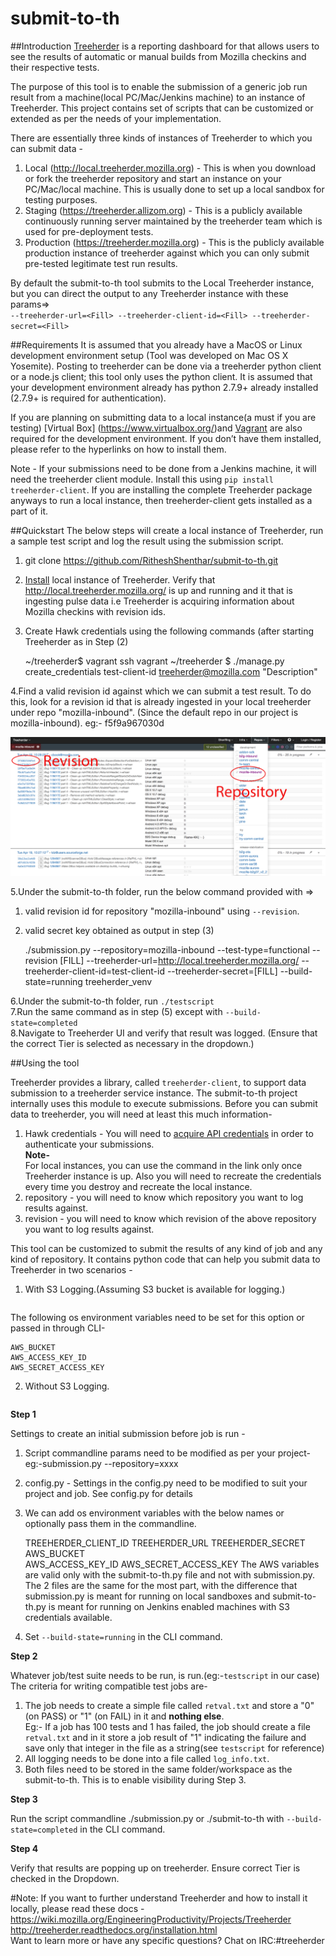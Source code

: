 # submit-to-th

##Introduction
[Treeherder](https://treeherder.mozilla.org) is a reporting dashboard for that allows users to see the results of automatic or manual builds from Mozilla checkins and their respective tests. <br>

The purpose of this tool is to enable the submission of a generic job run result from a machine(local PC/Mac/Jenkins machine) to an instance of Treeherder. This project contains set of scripts that can be customized or extended as per the needs of your implementation. 

There are essentially three kinds of instances of Treeherder to which you can submit data -<br>
1. Local (http://local.treeherder.mozilla.org) - This is when you download or fork the treeherder repository and start an instance on your PC/Mac/local machine. This is usually done to set up a local sandbox for testing purposes.<br>
2. Staging (https://treeherder.allizom.org) - This is a publicly available continuously running server maintained by the treeherder team which is used for pre-deployment tests. <br>
3. Production (https://treeherder.mozilla.org) - This is the publicly available production instance of treeherder against which you can only submit pre-tested legitimate test run results. <br>

By default the submit-to-th tool submits to the Local Treeherder instance, but you can direct the output to any Treeherder instance with these params=><br> ```--treeherder-url=<Fill> --treeherder-client-id=<Fill> --treeherder-secret=<Fill>```


##Requirements
It is assumed that you already have a MacOS or Linux development environment setup (Tool was developed on Mac OS X Yosemite). Posting to treeherder can be done via a treeherder python client or a node.js client; this tool only uses the python client. It is assumed that your development environment already has python 2.7.9+ already installed (2.7.9+ is required for authentication).

If you are planning on submitting data to a local instance(a must if you are testing) [Virtual Box] (https://www.virtualbox.org/)and [Vagrant](https://www.vagrantup.com/) are also required for the development environment. If you don’t have them installed, please refer to the hyperlinks on how to install them.

Note - If your submissions need to be done from a Jenkins machine, it will need the treeherder client module. Install this using ```pip install treeherder-client```. If you are installing the complete Treeherder package anyways to run a local instance, then treeherder-client gets installed as a part of it.


##Quickstart
The below steps will create a local instance of Treeherder, run a sample test script and log the result using the submission script. <br>
1. git clone https://github.com/RitheshShenthar/submit-to-th.git<br>
2. [Install](http://treeherder.readthedocs.org/installation.html) local instance of Treeherder. Verify that http://local.treeherder.mozilla.org/ is up and running and it that is ingesting pulse data i.e Treeherder is acquiring information about Mozilla checkins with revision ids.<br>
3. Create Hawk credentials using the following commands (after starting Treeherder as in Step (2) 

	~/treeherder$ vagrant ssh
	vagrant ~/treeherder $ ./manage.py create_credentials test-client-id treeherder@mozilla.com "Description"

4.Find a valid revision id against which we can submit a test result. To do this, look for a revision id that is already ingested in your local treeherder under repo "mozilla-inbound". (Since the default repo in our project is mozilla-inbound). eg:- f5f9a967030d

![alt tag](https://github.com/RitheshShenthar/submit-to-th/blob/master/Treeherder.png?raw=true)

5.Under the submit-to-th folder, run the below command provided with =><br>
1) valid revision id for repository "mozilla-inbound" using ```--revision```. <br>
2) valid secret key obtained as output in step (3)


	./submission.py --repository=mozilla-inbound --test-type=functional --revision [FILL] --treeherder-url=http://local.treeherder.mozilla.org/ --treeherder-client-id=test-client-id --treeherder-secret=[FILL] --build-state=running treeherder_venv
	

6.Under the submit-to-th folder, run ```./testscript```<br>
7.Run the same command as in step (5) except with ```--build-state=completed```<br>
8.Navigate to Treeherder UI and verify that result was logged. (Ensure that the correct Tier is selected as necessary in the dropdown.)

##Using the tool

Treeherder provides a library, called ```treeherder-client```, to support data submission to a treeherder service instance. The submit-to-th project internally uses this module to execute submissions.
Before you can submit data to treeherder, you will need at least this much information-<br>
1. Hawk credentials - You will need to [acquire API credentials](https://treeherder.readthedocs.org/common_tasks.html#managing-api-credentials) in order to authenticate your submissions. <br><b>Note-</b><br> For local instances, you can use the command in the link only once Treeherder instance is up. Also you will need to recreate the credentials every time you destroy and recreate the local instance.<br>
2. repository - you will need to know which repository you want to log results against.<br>
3. revision - you will need to know which revision of the above repository you want to log results against.<br>
 
 This tool can be customized to submit the results of any kind of job and any kind of repository. It contains python code that can help you submit data to Treeherder in two scenarios - 
 
 1) With S3 Logging.(Assuming S3 bucket is available for logging.)<br>
 ```./submit-to-th.py --repository=[mozilla-inbound] --test-type=[functional] --revision [FILL] --treeherder-url=[http://local.treeherder.mozilla.org/] --treeherder-client-id=[FILL] --treeherder-secret=[FILL] --build-state={running|completed}   treeherder_venv
```
The following os environment variables need to be set for this option or passed in through CLI-

	AWS_BUCKET                      
	AWS_ACCESS_KEY_ID
	AWS_SECRET_ACCESS_KEY
 2) Without S3 Logging.
 ```./submission.py --repository=[mozilla-inbound] --test-type=[functional] --revision [FILL] --treeherder-url=[http://local.treeherder.mozilla.org/] --treeherder-client-id=[FILL] --treeherder-secret=[FILL] --build-state={running|completed}   treeherder_venv
```


<b>Step 1</b><br>

Settings to create an initial submission before job is run -<br>
1. Script commandline params need to be modified as per your project- eg:-submission.py --repository=xxxx<br>
2. config.py - Settings in the config.py need to be modified to suit your project and job. See config.py for details<br>
3. We can add os environment variables with the below names or optionally pass them in the commandline. 

	TREEHERDER_CLIENT_ID
	TREEHERDER_URL
	TREEHERDER_SECRET
	AWS_BUCKET                      
	AWS_ACCESS_KEY_ID
	AWS_SECRET_ACCESS_KEY
The AWS variables are valid only with the submit-to-th.py file and not with submission.py. The 2 files are the same for the most part, with the difference that submission.py is meant for running on local sandboxes and submit-to-th.py is meant for running on Jenkins enabled machines with S3 credentials available.<br>
4. Set ```--build-state=running``` in the CLI command.

<b>Step 2</b><br>

Whatever job/test suite needs to be run, is run.(eg:-```testscript``` in our case)<br>
The criteria for writing compatible test jobs are-<br>
1. The job needs to create a simple file called ```retval.txt``` and store a "0" (on PASS) or "1" (on FAIL) in it and <b>nothing else</b>.  <br>Eg:- If a job has 100 tests and 1 has failed, the job should create a file ```retval.txt``` and in it store a job result of "1" indicating the failure and save only that integer in the file as a string(see ```testscript``` for reference)<br>
2. All logging needs to be done into a file called ```log_info.txt```.<br>
3. Both files need to be stored in the same folder/workspace as the submit-to-th. This is to enable visibility during Step 3.<br>

<b>Step 3</b><br>

Run the script commandline ./submission.py or ./submit-to-th with ```--build-state=completed``` in the CLI command.

<b> Step 4</b><br>

Verify that results are popping up on treeherder. Ensure correct Tier is checked in the Dropdown.

#Note:
If you want to further understand Treeherder and how to install it locally, please read these docs -<br>
 https://wiki.mozilla.org/EngineeringProductivity/Projects/Treeherder<br>
 http://treeherder.readthedocs.org/installation.html<br>
 Want to learn more or have any specific questions? Chat on IRC:#treeherder<br>
 
 
  






